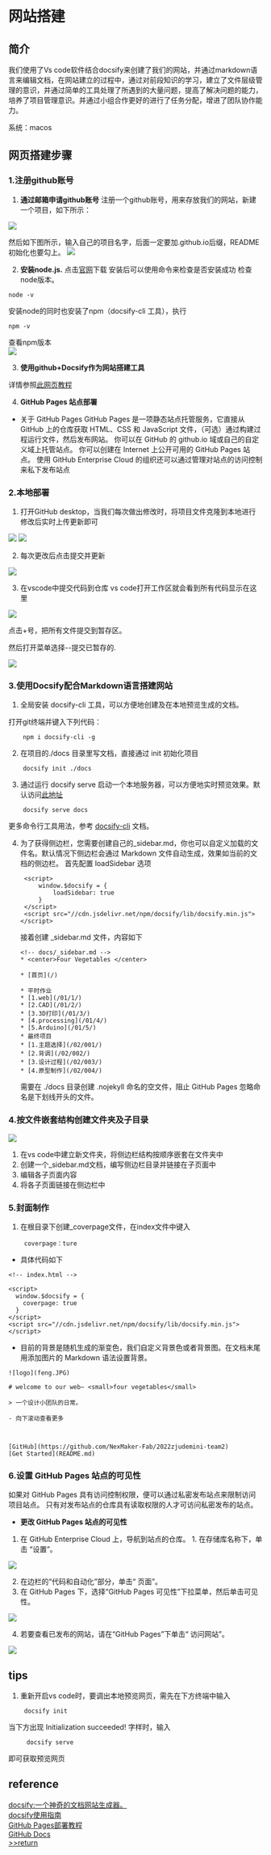 # 网站搭建

## 简介

我们使用了Vs code软件结合docsify来创建了我们的网站，并通过markdown语言来编辑文档，在网站建立的过程中，通过对前段知识的学习，建立了文件层级管理的意识，并通过简单的工具处理了所遇到的大量问题，提高了解决问题的能力，培养了项目管理意识。并通过小组合作更好的进行了任务分配，增进了团队协作能力。

系统：macos

## 网页搭建步骤
### 1.注册github账号
1. **通过邮箱申请github账号**
注册一个github账号，用来存放我们的网站，新建一个项目，如下所示：
<img src="img/1/5.png">


然后如下图所示，输入自己的项目名字，后面一定要加.github.io后缀，README初始化也要勾上。
<img src="img/1/6.png">

2. **安装node.js.**
点击[官网](https://nodejs.org/zh-cn/download/)下载
安装后可以使用命令来检查是否安装成功
检查node版本。

```
node -v
```
安装node的同时也安装了npm（docsify-cli 工具），执行 
```
npm -v
```
 查看npm版本<br>
<img src="img/1/30.png">


3. **使用github+Docsify作为网站搭建工具**

详情参照[此网页教程](https://www.nexmaker.com/doc/1projectmanage/github&docsify.html)

4. **GitHub Pages 站点部署**

- 关于 GitHub Pages
GitHub Pages 是一项静态站点托管服务，它直接从 GitHub 上的仓库获取 HTML、CSS 和 JavaScript 文件，（可选）通过构建过程运行文件，然后发布网站。 
你可以在 GitHub 的 github.io 域或自己的自定义域上托管站点。
你可以创建在 Internet 上公开可用的 GitHub Pages 站点。 使用 GitHub Enterprise Cloud 的组织还可以通过管理对站点的访问控制来私下发布站点


### 2.本地部署
1. 打开GitHub desktop，当我们每次做出修改时，将项目文件克隆到本地进行修改后实时上传更新即可
<img src="img/1/8.png">

<img src="img/1/9.png">

2. 每次更改后点击提交并更新
<img src="img/1/10.png">

3. 在vscode中提交代码到仓库
vs code打开工作区就会看到所有代码显示在这里
<img src="img/1/11.png">

点击+号，把所有文件提交到暂存区。

然后打开菜单选择--提交已暂存的.

<img src="img/1/12.png">




### 3.使用Docsify配合Markdown语言搭建网站
1. 全局安装  docsify-cli 工具，可以方便地创建及在本地预览生成的文档。

打开git终端并键入下列代码：
```
    npm i docsify-cli -g
```
2. 在项目的./docs 目录里写文档，直接通过 init 初始化项目
```
    docsify init ./docs
```
3. 通过运行 docsify serve 启动一个本地服务器，可以方便地实时预览效果。默认访问[此地址]( http://localhost:3000)
```  
    docsify serve docs
```
更多命令行工具用法，参考 [docsify-cli](https://github.com/docsifyjs/docsify-cli) 文档。

4. 为了获得侧边栏，您需要创建自己的_sidebar.md，你也可以自定义加载的文件名。默认情况下侧边栏会通过 Markdown 文件自动生成，效果如当前的文档的侧边栏。
    首先配置 loadSidebar 选项
        <!-- index.html -->

        <script>
            window.$docsify = {
                loadSidebar: true
            }
        </script>
        <script src="//cdn.jsdelivr.net/npm/docsify/lib/docsify.min.js"></script>
    接着创建 _sidebar.md 文件，内容如下
   

    ```
    <!-- docs/_sidebar.md -->
   * <center>Four Vegetables </center>

    * [首页](/)

    * 平时作业
    * [1.web](/01/1/)
    * [2.CAD](/01/2/)
    * [3.3D打印](/01/3/)
    * [4.processing](/01/4/)
    * [5.Arduino](/01/5/)
    * 最终项目
    * [1.主题选择](/02/001/)
    * [2.背调](/02/002/)
    * [3.设计过程](/02/003/)
    * [4.原型制作](/02/004/)
    ```
    需要在 ./docs 目录创建 .nojekyll 命名的空文件，阻止 GitHub Pages 忽略命名是下划线开头的文件。

### 4.按文件嵌套结构创建文件夹及子目录
<img src="img/1/7.png">

1. 在vs code中建立新文件夹，将侧边栏结构按顺序嵌套在文件夹中
2. 创建一个_sidebar.md文档，编写侧边栏目录并链接在子页面中
3. 编辑各子页面内容
4. 将各子页面链接在侧边栏中

### 5.封面制作
1. 在根目录下创建_coverpage文件，在index文件中键入 

        coverpage：ture
- 具体代码如下

```
<!-- index.html -->

<script>
  window.$docsify = {
    coverpage: true
  }
</script>
<script src="//cdn.jsdelivr.net/npm/docsify/lib/docsify.min.js"></script>
```
- 目前的背景是随机生成的渐变色，我们自定义背景色或者背景图。在文档末尾用添加图片的 Markdown 语法设置背景。

```
![logo](feng.JPG)

# welcome to our web~ <small>four vegetables</small>

> 一个设计小团队的日常。

- 向下滚动查看更多



[GitHub](https://github.com/NexMaker-Fab/2022zjudemini-team2)
[Get Started](README.md)

```



### 6.设置 GitHub Pages 站点的可见性
如果对 GitHub Pages 具有访问控制权限，便可以通过私密发布站点来限制访问项目站点。 只有对发布站点的仓库具有读取权限的人才可访问私密发布的站点。 

- **更改 GitHub Pages 站点的可见性**
1. 在 GitHub Enterprise Cloud 上，导航到站点的仓库。 1. 在存储库名称下，单击 “设置”。
<img src="img/1/28.jpg">

2. 在边栏的“代码和自动化”部分，单击“ 页面”。
3. 在 GitHub Pages 下，选择“GitHub Pages 可见性”下拉菜单，然后单击可见性。
<img src="img/1/26.jpg">

4. 若要查看已发布的网站，请在“GitHub Pages”下单击“ 访问网站”。
<img src="img/1/29.jpg">

## tips
1. 重新开启vs code时，要调出本地预览网页，需先在下方终端中输入

        docsify init

 当下方出现  Initialization succeeded! 字样时，输入
    
         docsify serve 
即可获取预览网页

## reference
[docsify:一个神奇的文档网站生成器。](https://www.nexmaker.com/doc/1projectmanage/github&docsify.html)<br>
[docsify使用指南](https://www.cnblogs.com/Can-daydayup/p/15413267.html)<br>
[GitHub Pages部署教程](https://docs.github.com/zh/pages/getting-started-with-github-pages/about-github-pages)<br>
[GitHub Docs](https://docs.github.com/zh)<br>
[>>return](/)